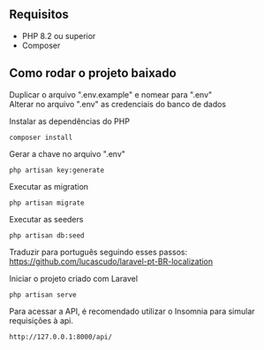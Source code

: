 ## Requisitos

* PHP 8.2 ou superior
* Composer

## Como rodar o projeto baixado

Duplicar o arquivo ".env.example" e nomear para ".env" <br>
Alterar no arquivo ".env" as credenciais do banco de dados <br>

Instalar as dependências do PHP
```
composer install
```

Gerar a chave no arquivo ".env"
```
php artisan key:generate
```

Executar as migration
```
php artisan migrate
```

Executar as seeders
```
php artisan db:seed
```

Traduzir para português seguindo esses passos: https://github.com/lucascudo/laravel-pt-BR-localization

Iniciar o projeto criado com Laravel
```
php artisan serve
```

Para acessar a API, é recomendado utilizar o Insomnia para simular requisições à api.
```
http://127.0.0.1:8000/api/
```
